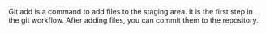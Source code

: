 Git add is a command to add files to the staging area. It is the first step in the git workflow. After adding files, you can commit them to the repository.